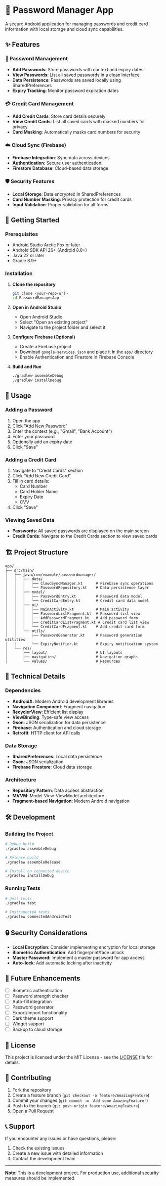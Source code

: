 # 🔐 Password Manager App

A secure Android application for managing passwords and credit card information with local storage and cloud sync capabilities.

## ✨ Features

### 🔑 Password Management
- **Add Passwords**: Store passwords with context and expiry dates
- **View Passwords**: List all saved passwords in a clean interface
- **Data Persistence**: Passwords are saved locally using SharedPreferences
- **Expiry Tracking**: Monitor password expiration dates

### 💳 Credit Card Management
- **Add Credit Cards**: Store card details securely
- **View Credit Cards**: List all saved cards with masked numbers for privacy
- **Card Masking**: Automatically masks card numbers for security

### ☁️ Cloud Sync (Firebase)
- **Firebase Integration**: Sync data across devices
- **Authentication**: Secure user authentication
- **Firestore Database**: Cloud-based data storage

### 🛡️ Security Features
- **Local Storage**: Data encrypted in SharedPreferences
- **Card Number Masking**: Privacy protection for credit cards
- **Input Validation**: Proper validation for all forms

## 🚀 Getting Started

### Prerequisites
- Android Studio Arctic Fox or later
- Android SDK API 26+ (Android 8.0+)
- Java 22 or later
- Gradle 8.9+

### Installation

1. **Clone the repository**
   ```bash
   git clone <your-repo-url>
   cd PasswordManagerApp
   ```

2. **Open in Android Studio**
   - Open Android Studio
   - Select "Open an existing project"
   - Navigate to the project folder and select it

3. **Configure Firebase (Optional)**
   - Create a Firebase project
   - Download `google-services.json` and place it in the `app/` directory
   - Enable Authentication and Firestore in Firebase Console

4. **Build and Run**
   ```bash
   ./gradlew assembleDebug
   ./gradlew installDebug
   ```

## 📱 Usage

### Adding a Password
1. Open the app
2. Click "Add New Password"
3. Enter the context (e.g., "Gmail", "Bank Account")
4. Enter your password
5. Optionally add an expiry date
6. Click "Save"

### Adding a Credit Card
1. Navigate to "Credit Cards" section
2. Click "Add New Credit Card"
3. Fill in card details:
   - Card Number
   - Card Holder Name
   - Expiry Date
   - CVV
4. Click "Save"

### Viewing Saved Data
- **Passwords**: All saved passwords are displayed on the main screen
- **Credit Cards**: Navigate to the Credit Cards section to view saved cards

## 🏗️ Project Structure

```
app/
├── src/main/
│   ├── java/com/example/passwordmanager/
│   │   ├── data/
│   │   │   ├── CloudSyncManager.kt      # Firebase sync operations
│   │   │   └── PasswordRepository.kt    # Data persistence layer
│   │   ├── model/
│   │   │   ├── PasswordEntry.kt         # Password data model
│   │   │   └── CreditCardEntry.kt       # Credit card data model
│   │   ├── ui/
│   │   │   ├── MainActivity.kt          # Main activity
│   │   │   ├── PasswordListFragment.kt  # Password list view
│   │   │   ├── AddPasswordFragment.kt   # Add password form
│   │   │   ├── CreditCardListFragment.kt # Credit card list view
│   │   │   └── CreditCardFragment.kt    # Add credit card form
│   │   └── utils/
│   │       ├── PasswordGenerator.kt     # Password generation utilities
│   │       └── ExpiryNotifier.kt        # Expiry notification system
│   └── res/
│       ├── layout/                      # UI layouts
│       ├── navigation/                  # Navigation graphs
│       └── values/                      # Resources
```

## 🔧 Technical Details

### Dependencies
- **AndroidX**: Modern Android development libraries
- **Navigation Component**: Fragment navigation
- **RecyclerView**: Efficient list display
- **ViewBinding**: Type-safe view access
- **Gson**: JSON serialization for data persistence
- **Firebase**: Authentication and cloud storage
- **Retrofit**: HTTP client for API calls

### Data Storage
- **SharedPreferences**: Local data persistence
- **Gson**: JSON serialization
- **Firebase Firestore**: Cloud data storage

### Architecture
- **Repository Pattern**: Data access abstraction
- **MVVM**: Model-View-ViewModel architecture
- **Fragment-based Navigation**: Modern Android navigation

## 🛠️ Development

### Building the Project
```bash
# Debug build
./gradlew assembleDebug

# Release build
./gradlew assembleRelease

# Install on connected device
./gradlew installDebug
```

### Running Tests
```bash
# Unit tests
./gradlew test

# Instrumented tests
./gradlew connectedAndroidTest
```

## 🔒 Security Considerations

- **Local Encryption**: Consider implementing encryption for local storage
- **Biometric Authentication**: Add fingerprint/face unlock
- **Master Password**: Implement a master password for app access
- **Auto-lock**: Add automatic locking after inactivity

## 🚧 Future Enhancements

- [ ] Biometric authentication
- [ ] Password strength checker
- [ ] Auto-fill integration
- [ ] Password generator
- [ ] Export/Import functionality
- [ ] Dark theme support
- [ ] Widget support
- [ ] Backup to cloud storage

## 📄 License

This project is licensed under the MIT License - see the [LICENSE](LICENSE) file for details.

## 🤝 Contributing

1. Fork the repository
2. Create a feature branch (`git checkout -b feature/AmazingFeature`)
3. Commit your changes (`git commit -m 'Add some AmazingFeature'`)
4. Push to the branch (`git push origin feature/AmazingFeature`)
5. Open a Pull Request

## 📞 Support

If you encounter any issues or have questions, please:
1. Check the existing issues
2. Create a new issue with detailed information
3. Contact the development team

---

**Note**: This is a development project. For production use, additional security measures should be implemented.